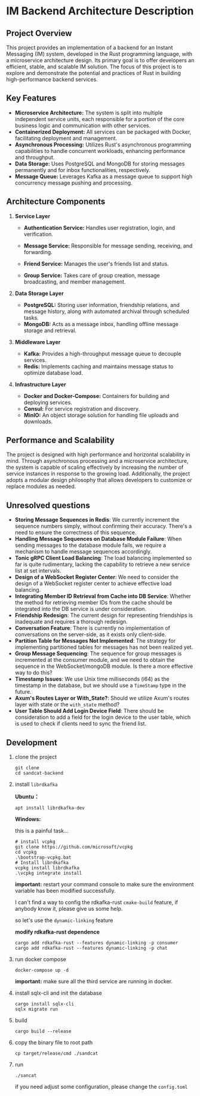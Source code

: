 # IM Backend Architecture Description

## Project Overview

This project provides an implementation of a backend for an Instant Messaging (IM) system, developed in the Rust programming language, with a microservice architecture design. Its primary goal is to offer developers an efficient, stable, and scalable IM solution. The focus of this project is to explore and demonstrate the potential and practices of Rust in building high-performance backend services.

## Key Features

- **Microservice Architecture:** The system is split into multiple independent service units, each responsible for a portion of the core business logic and communication with other services.
- **Containerized Deployment:** All services can be packaged with Docker, facilitating deployment and management.
- **Asynchronous Processing:** Utilizes Rust's asynchronous programming capabilities to handle concurrent workloads, enhancing performance and throughput.
- **Data Storage:** Uses PostgreSQL and MongoDB for storing messages permanently and for inbox functionalities, respectively.
- **Message Queue:** Leverages Kafka as a message queue to support high concurrency message pushing and processing.

## Architecture Components

1. **Service Layer**

   - **Authentication Service:** Handles user registration, login, and verification.
   - **Message Service:** Responsible for message sending, receiving, and forwarding.
   - **Friend Service:** Manages the user's friends list and status.

   - **Group Service:** Takes care of group creation, message broadcasting, and member management.

2. **Data Storage Layer**

   - **PostgreSQL:** Storing user information, friendship relations, and message history, along with automated archival through scheduled tasks.
   - **MongoDB:** Acts as a message inbox, handling offline message storage and retrieval.

3. **Middleware Layer**

   - **Kafka:** Provides a high-throughput message queue to decouple services.
   - **Redis:** Implements caching and maintains message status to optimize database load.

4. **Infrastructure Layer**

   - **Docker and Docker-Compose:** Containers for building and deploying services.
   - **Consul:** For service registration and discovery.
   - **MinIO:** An object storage solution for handling file uploads and downloads.



## Performance and Scalability

   The project is designed with high performance and horizontal scalability in mind. Through asynchronous processing and a microservice architecture, the system is capable of scaling effectively by increasing the number of service instances in response to the growing load. Additionally, the project adopts a modular design philosophy that allows developers to customize or replace modules as needed.

## Unresolved questions

- **Storing Message Sequences in Redis**: We currently increment the sequence numbers simply, without confirming their accuracy. There's a need to ensure the correctness of this sequence.
- **Handling Message Sequences on Database Module Failure**: When sending messages to the database module fails, we require a mechanism to handle message sequences accordingly.
- **Tonic gRPC Client Load Balancing**: The load balancing implemented so far is quite rudimentary, lacking the capability to retrieve a new service list at set intervals.
- **Design of a WebSocket Register Center**: We need to consider the design of a WebSocket register center to achieve effective load balancing.
- **Integrating Member ID Retrieval from Cache into DB Service**: Whether the method for retrieving member IDs from the cache should be integrated into the DB service is under consideration.
- **Friendship Redesign**: The current design for representing friendships is inadequate and requires a thorough redesign.
- **Conversation Feature**: There is currently no implementation of conversations on the server-side, as it exists only client-side.
- **Partition Table for Messages Not Implemented**: The strategy for implementing partitioned tables for messages has not been realized yet.
- **Group Message Sequencing**: The sequence for group messages is incremented at the consumer module, and we need to obtain the sequence in the WebSocket/mongoDB module. Is there a more effective way to do this?
- **Timestamp Issues**: We use Unix time milliseconds (i64) as the timestamp in the database, but we should use a `TimeStamp` type in the future.
- **Axum's Routes Layer or With_State?**: Should we utilize Axum's routes layer with state or the `with_state` method?
- **User Table Should Add Login Device Field**: There should be consideration to add a field for the login device to the user table, which is used to check if clients need to sync the friend list.

## Development

1. clone the project

   ```shell
   git clone
   cd sandcat-backend
   ```

2. install `librdkafka`

   **Ubuntu：**

   ```shell
   apt install librdkafka-dev
   ```

   **Windows:**

   this is a painful task...

   ```shell
   # install vcpkg
   git clone https://github.com/microsoft/vcpkg
   cd vcpkg
   .\bootstrap-vcpkg.bat
   # Install librdkafka
   vcpkg install librdkafka
   .\vcpkg integrate install
   ```

   **important:** restart your command console to make sure the environment variable has been modified successfully.

   I can't find a way to config the rdkafka-rust `cmake-build` feature, if anybody know it, please give us some help.

   so let's use the `dynamic-linking` feature

   **modify rdkafka-rust dependence**

   ```shell
   cargo add rdkafka-rust --features dynamic-linking -p consumer
   cargo add rdkafka-rust --features dynamic-linking -p chat
   ```



3. run docker compose

   ```shell
   docker-compose up -d
   ```

   **important:** make sure all the third service are running in docker.

4. install sqlx-cli and init the database

   ```shell
   cargo install sqlx-cli
   sqlx migrate run
   ```

5. build

   ```shell
   cargo build --release
   ```

6. copy the binary file to root path

   ```shell
   cp target/release/cmd ./sandcat
   ```

7. run

   ```shell
   ./sancat
   ```

   if you need adjust some configuration, please change the `config.toml`

